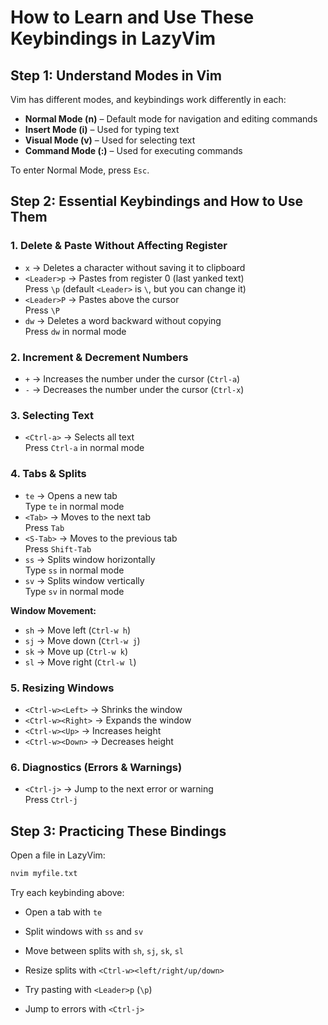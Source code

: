 # How to Learn and Use These Keybindings in LazyVim 
## Step 1: Understand Modes in Vim

Vim has different modes, and keybindings work differently in each:

- **Normal Mode (n)** – Default mode for navigation and editing commands
- **Insert Mode (i)** – Used for typing text
- **Visual Mode (v)** – Used for selecting text
- **Command Mode (:)** – Used for executing commands

To enter Normal Mode, press `Esc`.

## Step 2: Essential Keybindings and How to Use Them

### 1. Delete & Paste Without Affecting Register
- `x` → Deletes a character without saving it to clipboard
- `<Leader>p` → Pastes from register 0 (last yanked text)  
  Press `\p` (default `<Leader>` is `\`, but you can change it)
- `<Leader>P` → Pastes above the cursor  
  Press `\P`
- `dw` → Deletes a word backward without copying  
  Press `dw` in normal mode

### 2. Increment & Decrement Numbers
- `+` → Increases the number under the cursor (`Ctrl-a`)
- `-` → Decreases the number under the cursor (`Ctrl-x`)

### 3. Selecting Text
- `<Ctrl-a>` → Selects all text  
  Press `Ctrl-a` in normal mode

### 4. Tabs & Splits
- `te` → Opens a new tab  
  Type `te` in normal mode
- `<Tab>` → Moves to the next tab  
  Press `Tab`
- `<S-Tab>` → Moves to the previous tab  
  Press `Shift-Tab`
- `ss` → Splits window horizontally  
  Type `ss` in normal mode
- `sv` → Splits window vertically  
  Type `sv` in normal mode

**Window Movement:**
- `sh` → Move left (`Ctrl-w h`)
- `sj` → Move down (`Ctrl-w j`)
- `sk` → Move up (`Ctrl-w k`)
- `sl` → Move right (`Ctrl-w l`)

### 5. Resizing Windows
- `<Ctrl-w><Left>` → Shrinks the window
- `<Ctrl-w><Right>` → Expands the window
- `<Ctrl-w><Up>` → Increases height
- `<Ctrl-w><Down>` → Decreases height

### 6. Diagnostics (Errors & Warnings)
- `<Ctrl-j>` → Jump to the next error or warning  
  Press `Ctrl-j`

## Step 3: Practicing These Bindings

Open a file in LazyVim:

```sh
nvim myfile.txt
```

Try each keybinding above:

- Open a tab with `te`
- Split windows with `ss` and `sv`
- Move between splits with `sh`, `sj`, `sk`, `sl`

- Resize splits with `<Ctrl-w><left/right/up/down>`

- Try pasting with `<Leader>p` (`\p`)

- Jump to errors with `<Ctrl-j>`

